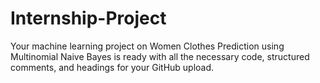 # Internship-Project
Your machine learning project on Women Clothes Prediction using Multinomial Naive Bayes is ready with all the necessary code, structured comments, and headings for your GitHub upload.
